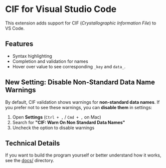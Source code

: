 # CIF for Visual Studio Code

This extension adds support for CIF (_Crystallographic Information File_) to VS Code.

## Features

- Syntax highlighting
- Completion and validation for names
- Hover over value to see corresponding `_key` and `data_`.

## New Setting: Disable Non-Standard Data Name Warnings

By default, CIF validation shows warnings for **non-standard data names**.
If you prefer not to see these warnings, you can **disable them** in settings:

1. Open **Settings** (`Ctrl + ,` / `Cmd + ,` on Mac)
2. Search for **"CIF: Warn On Non Standard Data Names"**
3. Uncheck the option to disable warnings

## Technical Details

If you want to build the program yourself or better understand how it works,
see the [docs/](https://github.com/hmkainul/vscode-cif/tree/docs) directory.
